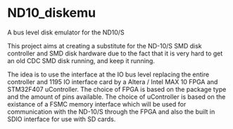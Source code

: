 # ND10_diskemu
A bus level disk emulator for the ND10/S

This project aims at creating a substitute for the ND-10/S SMD disk controller and SMD disk hardware due to the fact that it is 
very hard to get an old CDC SMD disk running, and keep it running.

The idea is to use the interface at the IO bus level replacing the entire controller and 1195 IO interface card by a Altera / Intel 
MAX 10 FPGA and STM32F407 uController. The choice of FPGA is based on the package type and the amount of pins available. The choice
of uController is based on the existance of a FSMC memory interface which will be used for communication with the ND-10/S through the 
FPGA and also the built in SDIO interface for use with SD cards.

